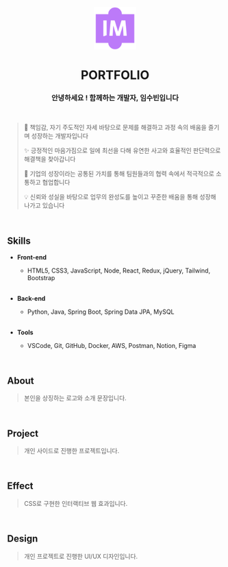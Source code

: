 <p align="middle" >
  <img width="100px;" src="/assets/logo.png"/>
</p>
<h1 align="middle">PORTFOLIO</h1>
<h3 align="middle">안녕하세요 ! 함께하는 개발자, 임수빈입니다</h3>

<br/>

> 🌱 책임감, 자기 주도적인 자세 바탕으로 문제를 해결하고 과정 속의 배움을 즐기며 성장하는 개발자입니다
>
> ✨ 긍정적인 마음가짐으로 일에 최선을 다해 유연한 사고와 효율적인 판단력으로 해결책을 찾아갑니다
>
> 🎯 기업의 성장이라는 공통된 가치를 통해 팀원들과의 협력 속에서 적극적으로 소통하고 협업합니다
>
> 💡 신뢰와 성실을 바탕으로 업무의 완성도를 높이고 꾸준한 배움을 통해 성장해 나가고 있습니다

<br/>

## Skills

- **Front-end**
  - HTML5, CSS3, JavaScript, Node, React, Redux, jQuery, Tailwind, Bootstrap
 
  <br/>
  
- **Back-end**
  - Python, Java, Spring Boot, Spring Data JPA, MySQL

  <br/>

- **Tools**
  - VSCode, Git, GitHub, Docker, AWS, Postman, Notion, Figma

<br/>

## About

> 본인을 상징하는 로고와 소개 문장입니다.

<br/>

## Project

> 개인 사이드로 진행한 프로젝트입니다.

<br/>

## Effect

> CSS로 구현한 인터랙티브 웹 효과입니다.

<br/>

## Design

> 개인 프로젝트로 진행한 UI/UX 디자인입니다.
